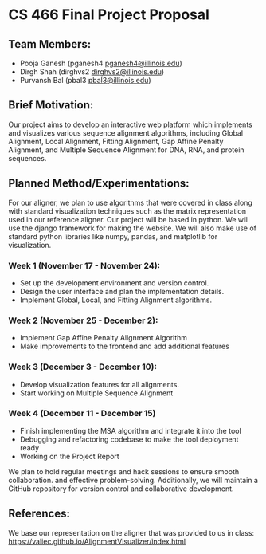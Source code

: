﻿# CS 466 Final Project Proposal

## Team Members:
- Pooja Ganesh (pganesh4 pganesh4@illinois.edu)
- Dirgh Shah (dirghvs2 dirghvs2@illinois.edu)
- Purvansh Bal (pbal3 pbal3@illinois.edu)

## Brief Motivation:
Our project aims to develop an interactive web platform which implements and visualizes various sequence alignment algorithms, including Global Alignment, Local Alignment, Fitting Alignment, Gap Affine Penalty Alignment, and Multiple Sequence Alignment for DNA, RNA, and protein sequences.

## Planned Method/Experimentations:
For our aligner, we plan to use algorithms that were covered in class along with standard visualization techniques such as the matrix representation used in our reference aligner. Our project will be based in python. We will use the django framework for making the website. We will also make use of standard python libraries like numpy, pandas, and matplotlib for visualization. 

### Week 1 (November 17 - November 24): 
- Set up the development environment and version control.
- Design the user interface and plan the implementation details.
- Implement Global, Local, and Fitting Alignment algorithms. 

### Week 2 (November 25 - December 2):
- Implement Gap Affine Penalty Alignment Algorithm
- Make improvements to the frontend and add additional features

### Week 3 (December 3 - December 10): 
- Develop visualization features for all alignments. 
- Start working on Multiple Sequence Alignment

### Week 4 (December 11 - December 15)
- Finish implementing the MSA algorithm and integrate it into the tool
- Debugging and refactoring codebase to make the tool deployment ready
- Working on the Project Report

We plan to hold regular meetings and hack sessions to ensure smooth collaboration. and effective problem-solving. Additionally, we will maintain a GitHub repository for version control and collaborative development.


## References:
We base our representation on the aligner that was provided to us in class: https://valiec.github.io/AlignmentVisualizer/index.html
